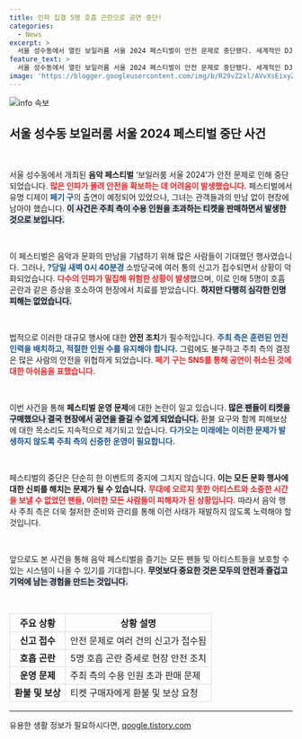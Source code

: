 ```yaml
---
title: 인파 집결 5명 호흡 곤란으로 공연 중단!
categories:
  - News
excerpt: >
  서울 성수동에서 열린 보일러룸 서울 2024 페스티벌이 안전 문제로 중단됐다. 세계적인 DJ 페기 구는 무대에 오르지 못해 안타까움을 표명하며 팬들과의 특급 만남이 무산됐다. 인파 과밀로 인한 긴급 신고와 환불 요청이 쏟아지며 논란이 일고 있다.
feature_text: >
  서울 성수동에서 열린 보일러룸 서울 2024 페스티벌이 안전 문제로 중단됐다. 세계적인 DJ 페기 구는 무대에 오르지 못해 안타까움을 표명하며 팬들과의 특급 만남이 무산됐다. 인파 과밀로 인한 긴급 신고와 환불 요청이 쏟아지며 논란이 일고 있다.
image: 'https://blogger.googleusercontent.com/img/b/R29vZ2xl/AVvXsEixyZcFfHzMRdzZMjFBmAUKJYCLCGyLL1o632UiGVXcaFdKo_bkvkuCioo0uUKlGfBVcT3P84aROyZIXSBEx3Aw5nCQ3pTgDom1WDC4m8eifvWiAmWEEVb4x6G_l8C0QH225ldMjyaFvpxGEBGNO37VmDTDMHGhJPq73UglMfDca1-0aw/s1600/blogspot.png'
---
```


<p><img src="https://blogger.googleusercontent.com/img/b/R29vZ2xl/AVvXsEixyZcFfHzMRdzZMjFBmAUKJYCLCGyLL1o632UiGVXcaFdKo_bkvkuCioo0uUKlGfBVcT3P84aROyZIXSBEx3Aw5nCQ3pTgDom1WDC4m8eifvWiAmWEEVb4x6G_l8C0QH225ldMjyaFvpxGEBGNO37VmDTDMHGhJPq73UglMfDca1-0aw/s1600/blogspot.png" alt="info 속보" /></p>

<h2 data-ke-size="size26">서울 성수동 보일러룸 서울 2024 페스티벌 중단 사건</h2>

<p data-ke-size="size16">&nbsp;</p>

<p>서울 성수동에서 개최된 <b>음악 페스티벌</b> ‘보일러룸 서울 2024’가 안전 문제로 인해 중단되었습니다. <b><span style="color: #ee2323;">많은 인파가 몰려 안전을 확보하는 데 어려움이 발생했습니다.</span></b>  페스티벌에서 유명 디제이 <b><span style="color: #1a5490;">페기 구</span></b>의 출연이 예정되어 있었으나, 그녀는 관객들과의 만남 없이 현장에 남아야 했습니다. <b><span style="background-color: #21538527;">이 사건은 주최 측이 수용 인원을 초과하는 티켓을 판매하면서 발생한 것으로 보입니다.</span></b> </p>

<p data-ke-size="size16">&nbsp;</p>

<p>이 페스티벌은 음악과 문화의 만남을 기념하기 위해 많은 사람들이 기대했던 행사였습니다. 그러나, <b><span style="color: #1a5490;">?당일 새벽 0시 40분경</span></b>  소방당국에 여러 통의 신고가 접수되면서 상황이 악화되었습니다. <b><span style="color: #ee2323;">다수의 인파가 밀집해 위험한 상황이 발생</span></b>했으며, 이로 인해 5명이 호흡 곤란과 같은 증상을 호소하여 현장에서 치료를 받았습니다. <b><span style="background-color: #21538527;">하지만 다행히 심각한 인명 피해는 없었습니다.</span></b></p>

<p data-ke-size="size16">&nbsp;</p>

<p>법적으로 이러한 대규모 행사에 대한 <b>안전 조치</b>가 필수적입니다. <b><span style="color: #1a5490;">주최 측은 훈련된 안전 인력을 배치하고, 적절한 인원 수를 유지해야 합니다.</span></b> 그럼에도 불구하고 주최 측의 결정은 많은 사람의 안전을 위협하게 되었습니다. <b><span style="color: #ee2323;">페기 구는 SNS를 통해 공연이 취소된 것에 대한 아쉬움을 표했습니다.</span></b></p>

<p data-ke-size="size16">&nbsp;</p>

<p>이번 사건을 통해 <b>페스티벌 운영 문제</b>에 대한 논란이 일고 있습니다. <b><span style="background-color: #21538527;">많은 팬들이 티켓을 구매했으나 결국 현장에서 공연을 즐길 수 없게 되었습니다.</span></b> 환불 요구와 함께 피해보상에 대한 목소리도 지속적으로 제기되고 있습니다. <b><span style="color: #1a5490;">다가오는 미래에는 이러한 문제가 발생하지 않도록 주최 측의 신중한 운영이 필요합니다.</span></b></p>

<p data-ke-size="size16">&nbsp;</p>

<p>페스티벌의 중단은 단순히 한 이벤트의 중지에 그치지 않습니다. <b>이는 모든 문화 행사에 대한 신뢰를 해치는 문제가 될 수 있습니다.</b> <b><span style="color: #ee2323;">무대에 오르지 못한 아티스트와 소중한 시간을 보낼 수 없었던 팬들, 이러한 모든 사람들이 피해자가 된 상황입니다.</span></b> 따라서 음악 행사 주최 측은 더욱 철저한 준비와 관리를 통해 이런 사태가 재발하지 않도록 노력해야 할 것입니다.</p>

<p data-ke-size="size16">&nbsp;</p>

<p>앞으로도 본 사건을 통해 음악 페스티벌을 즐기는 모든 팬들 및 아티스트들을 보호할 수 있는 시스템이 나올 수 있기를 기대합니다. <b><span style="background-color: #21538527;">무엇보다 중요한 것은 모두의 안전과 즐겁고 기억에 남는 경험을 만드는 것입니다.</span></b> </p>

<p data-ke-size="size16">&nbsp;</p>

<table style="width: 100%; border-collapse: collapse;">
  <thead>
    <tr>
      <th style="border: 1px solid #ddd; text-align: center;">주요 상황</th>
      <th style="border: 1px solid #ddd; text-align: center;">상황 설명</th>
    </tr>
  </thead>
  <tbody>
    <tr>
      <td style="border: 1px solid #ddd; text-align: center; height: 17px;"><b>신고 접수</b></td>
      <td style="border: 1px solid #ddd;">안전 문제로 여러 건의 신고가 접수됨</td>
    </tr>
    <tr>
      <td style="border: 1px solid #ddd; text-align: center; height: 17px;"><b>호흡 곤란</b></td>
      <td style="border: 1px solid #ddd;">5명 호흡 곤란 증세로 현장 안전 조치</td>
    </tr>
    <tr>
      <td style="border: 1px solid #ddd; text-align: center; height: 17px;"><b>운영 문제</b></td>
      <td style="border: 1px solid #ddd;">주최 측의 수용 인원 초과 판매 문제</td>
    </tr>
    <tr>
      <td style="border: 1px solid #ddd; text-align: center; height: 17px;"><b>환불 및 보상</b></td>
      <td style="border: 1px solid #ddd;">티켓 구매자에게 환불 및 보상 요청</td>
    </tr>
  </tbody>
</table>

<hr>
유용한 생활 정보가 필요하시다면, <a href="https://qoogle.tistory.com" rel="dofollow">qoogle.tistory.com</a>


